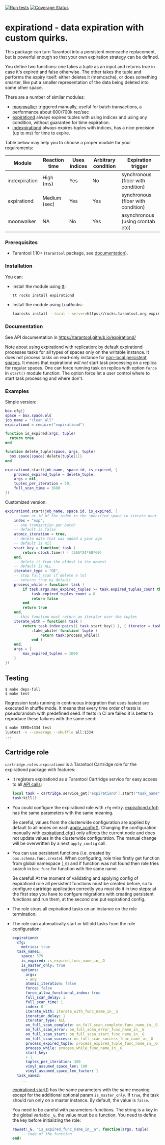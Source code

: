 [![Run tests](https://github.com/tarantool/expirationd/actions/workflows/test_on_push.yaml/badge.svg)](https://github.com/tarantool/expirationd/actions/workflows/test_on_push.yaml)
<a href='https://coveralls.io/github/tarantool/expirationd?branch=master'>
<img src='https://coveralls.io/repos/github/tarantool/expirationd/badge.svg?branch=master' alt='Coverage Status' />
</a>

# expirationd -  data expiration with custom quirks.

This package can turn Tarantool into a persistent memcache replacement,
but is powerful enough so that  your own expiration strategy can be defined.

You define two functions: one takes a tuple as an input and returns
true in case it's expired and false otherwise. The other takes the
tuple and performs the expiry itself: either deletes it (memcache), or
does something smarter, like put a smaller representation of the data
being deleted into some other space.

There are a number of similar modules:
- [moonwalker](https://github.com/tarantool/moonwalker) triggered manually,
useful for batch transactions, a performance about 600/700k rec/sec
- [expirationd](https://github.com/tarantool/expirationd/issues/53) always
expires tuples with using indices and using any condition, without guarantee
for time expiration.
- [indexpirationd](https://github.com/moonlibs/indexpiration) always expires
tuples with indices, has a nice precision (up to ms) for time to expire.

Table below may help you to choose a proper module for your requirements:

| Module        | Reaction time | Uses indices | Arbitrary condition | Expiration trigger                 |
|---------------|---------------|--------------|---------------------|------------------------------------|
| indexpiration | High (ms)     | Yes          | No                  | synchronous (fiber with condition) |
| expirationd   | Medium (sec)  | Yes          | Yes                 | synchronous (fiber with condition) |
| moonwalker    | NA            | No           | Yes                 | asynchronous (using crontab etc)   |

### Prerequisites

* Tarantool 1.10+ (`tarantool` package, see [documentation](https://www.tarantool.io/en/download/)).

### Installation

You can:

* Install the module using [tt](https://github.com/tarantool/tt):

  ``` bash
  tt rocks install expirationd
  ```

* Install the module using LuaRocks:

  ``` bash
  luarocks install --local --server=https://rocks.tarantool.org expirationd
  ```

### Documentation

See API documentation in https://tarantool.github.io/expirationd/

Note about using expirationd with replication: by default expirationd processes
tasks for all types of spaces only on the writable instance. It does not
process tasks on read-only instance for [non-local persistent spaces](https://www.tarantool.io/en/doc/latest/reference/configuration/#confval-read_only).
It means that expirationd *will not* start task processing on a replica for
regular spaces. One can force running task on replica with option `force` in
`start()` module function. The option force let a user control where to start
task processing and where don't.

### Examples

Simple version:

```lua
box.cfg{}
space = box.space.old
job_name = "clean_all"
expirationd = require("expirationd")

function is_expired(args, tuple)
  return true
end

function delete_tuple(space, args, tuple)
  box.space[space]:delete{tuple[1]}
end

expirationd.start(job_name, space.id, is_expired, {
    process_expired_tuple = delete_tuple,
    args = nil,
    tuples_per_iteration = 50,
    full_scan_time = 3600
})
```

Сustomized version:

```lua
expirationd.start(job_name, space.id, is_expired, {
    -- name or id of the index in the specified space to iterate over
    index = "exp",
    -- one transaction per batch
    -- default is false
    atomic_iteration = true,
    -- delete data that was added a year ago
    -- default is nil
    start_key = function( task )
        return clock.time() - (365*24*60*60)
    end,
    -- delete it from the oldest to the newest
    -- default is ALL
    iterator_type = "GE",
    -- stop full_scan if delete a lot
    -- returns true by default
    process_while = function( task )
        if task.args.max_expired_tuples >= task.expired_tuples_count then
            task.expired_tuples_count = 0
            return false
        end
        return true
    end,
    -- this function must return an iterator over the tuples
    iterate_with = function( task )
        return task.index:pairs({ task.start_key() }, { iterator = task.iterator_type })
            :take_while( function( tuple )
                return task:process_while()
            end )
    end,
    args = {
        max_expired_tuples = 1000
    }
})
```

## Testing

```
$ make deps-full
$ make test
```

Regression tests running in continuous integration that uses luatest are
executed in shuffle mode. It means that every time order of tests is
pseudorandom with predefined seed. If tests in CI are failed it is better to
reproduce these failures with the same seed:

```sh
$ make SEED=1334 test
luatest -v --coverage --shuffle all:1334
...
```

## Cartridge role

`cartridge.roles.expirationd` is a Tarantool Cartridge role for the expirationd
package with features:

* It registers expirationd as a Tarantool Cartridge service for easy access to
  all [API calls](https://tarantool.github.io/expirationd/#Module_functions):
  ```Lua
  local task = cartridge.service_get('expirationd').start("task_name", id, is_expired)
  task:kill()
  ```
* You could configure the expirationd role with `cfg` entry.
  [expirationd.cfg()](https://tarantool.github.io/expirationd/#cfg) has the
  same parameters with the same meaning.

  Be careful, values from the clusterwide configuration are applied by default
  to all nodes on each
  [apply_config()](https://www.tarantool.io/en/doc/latest/book/cartridge/cartridge_dev/).
  Changing the configuration manually with
  [expirationd.cfg()](https://tarantool.github.io/expirationd/#cfg)
  only affects the current node and does not update values in the clusterwide
  configuration. The manual change will be overwritten by a next
  `apply_config` call.
* You can use persistent functions (i.e. created by `box.schema.func.create`).
  When configuring, role tries firstly get function from global namespace
  (`_G`) and if function was not found then role tries search in `box.func` for
  function with the same name.

  Be careful! At the moment of validating and applying config of expirationd
  role all persistent functions must be created before, so to configure
  cartridge application correctly you must do it in two steps: at the first
  step you have to confgure migrations with creating persistent functions and
  run them, at the second one put expirationd config.
* The role stops all expirationd tasks on an instance on the role termination.
* The role can automatically start or kill old tasks from the role
  configuration:

  ```yaml
  expirationd:
    cfg:
      metrics: true
    task_name1:
      space: 579
      is_expired: is_expired_func_name_in__G
      is_master_only: true
      options:
        args:
        - any
        atomic_iteration: false
        force: false
        force_allow_functional_index: true
        full_scan_delay: 1
        full_scan_time: 1
        index: 0
        iterate_with: iterate_with_func_name_in__G
        iteration_delay: 1
        iterator_type: ALL
        on_full_scan_complete: on_full_scan_complete_func_name_in__G
        on_full_scan_error: on_full_scan_error_func_name_in__G
        on_full_scan_start: on_full_scan_start_func_name_in__G
        on_full_scan_success: on_full_scan_success_func_name_in__G
        process_expired_tuple: process_expired_tuple_func_name_in__G
        process_while: process_while_func_name_in__G
        start_key:
        - 1
        tuples_per_iteration: 100
        vinyl_assumed_space_len: 100
        vinyl_assumed_space_len_factor: 1
    task_name2:
      ...
  ```

  [expirationd.start()](https://tarantool.github.io/expirationd/#start) has
  the same parameters with the same meaning except for the additional optional
  param `is_master_only`. If `true`, the task should run only on a master
  instance. By default, the value is `false`.

  You need to be careful with parameters-functions. The string is a key in
  the global variable `_G`, the value must be a function. You need to define
  the key before initializing the role:

  ```Lua
  rawset(_G, "is_expired_func_name_in__G", function(args, tuple)
      -- code of the function
  end)
  ```
